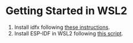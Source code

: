 # Getting Started in WSL2
1. Install idfx following [these instructions](https://github.com/abobija/idfx).
2. Install ESP-IDF in WSL2 following [this script](https://gist.github.com/abobija/2f11d1b2c7cb079bec4df6e2348d969f).